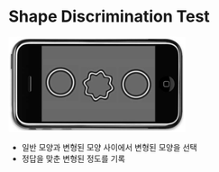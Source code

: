 # Shape Discrimination Test

![](../.gitbook/assets/image.png)

* 일반 모양과 변형된 모양 사이에서 변형된 모양을 선택
* 정답을 맞춘 변형된 정도를 기록
